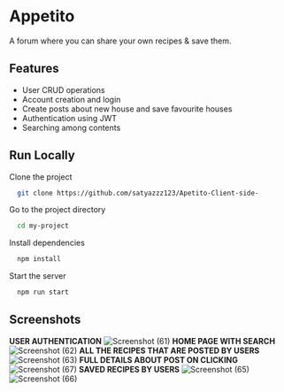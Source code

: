 
# Appetito

A forum where you can share your own recipes & save them.


## Features

- User CRUD operations
- Account creation and login
- Create posts about new house and save favourite houses
- Authentication using JWT
- Searching among contents


## Run Locally

Clone the project

```bash
  git clone https://github.com/satyazzz123/Apetito-Client-side-
```

Go to the project directory

```bash
  cd my-project
```

Install dependencies

```bash
  npm install
```

Start the server

```bash
  npm run start
```


## Screenshots

**USER AUTHENTICATION**
![Screenshot (61)](https://user-images.githubusercontent.com/105061492/236121627-981995bc-893d-46cd-a2a8-e7277442ec6a.png)
**HOME PAGE WITH SEARCH**
![Screenshot (62)](https://user-images.githubusercontent.com/105061492/236121653-e24fb45a-be77-4e08-b756-b77b932e6e79.png)
**ALL THE RECIPES THAT ARE POSTED BY USERS**
![Screenshot (63)](https://user-images.githubusercontent.com/105061492/236121679-24b946c1-03a9-4e06-9fa7-c072498c3fe5.png)
**FULL DETAILS ABOUT POST ON CLICKING**
![Screenshot (67)](https://user-images.githubusercontent.com/105061492/236122079-9c2fcc52-f004-4971-856e-7704120bc41e.png)
**SAVED RECIPES BY USERS**
![Screenshot (65)](https://user-images.githubusercontent.com/105061492/236121815-6ed87eac-dba1-4f4c-9baf-df7c408f3480.png)
![Screenshot (66)](https://user-images.githubusercontent.com/105061492/236121870-d19e1e61-6f48-4dde-8dd3-3b38bce70b22.png)




